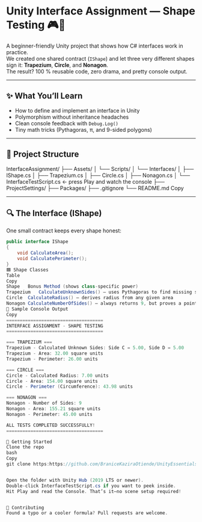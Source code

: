 # Unity Interface Assignment — Shape Testing 🎮📐

A beginner-friendly Unity project that shows how C# interfaces work in practice.  
We created one shared contract (`IShape`) and let three very different shapes sign it: **Trapezium**, **Circle**, and **Nonagon**.  
The result? 100 % reusable code, zero drama, and pretty console output.

---

## ✨ What You’ll Learn

* How to define and implement an interface in Unity  
* Polymorphism without inheritance headaches  
* Clean console feedback with `Debug.Log()`  
* Tiny math tricks (Pythagoras, π, and 9-sided polygons)

---

## 📁 Project Structure
InterfaceAssignment/
├── Assets/
│   └── Scripts/
│       └── Interfaces/
│           ├── IShape.cs
│           ├── Trapezium.cs
│           ├── Circle.cs
│           ├── Nonagon.cs
│           └── InterfaceTestScript.cs   ← press Play and watch the console
├── ProjectSettings/
├── Packages/
├── .gitignore
└── README.md
Copy

---

## 🔍 The Interface (IShape)

One small contract keeps every shape honest:

```csharp
public interface IShape
{
    void CalculateArea();
    void CalculatePerimeter();
}
🟦 Shape Classes
Table
Copy
Shape	Bonus Method (shows class-specific power)
Trapezium	CalculateUnknownSides() – uses Pythagoras to find missing sides
Circle	CalculateRadius() – derives radius from any given area
Nonagon	CalculateNumberOfSides() – always returns 9, but proves a point
🧪 Sample Console Output
Copy
====================================
INTERFACE ASSIGNMENT - SHAPE TESTING
====================================

=== TRAPEZIUM ===
Trapezium - Calculated Unknown Sides: Side C = 5.00, Side D = 5.00
Trapezium - Area: 32.00 square units
Trapezium - Perimeter: 26.00 units

=== CIRCLE ===
Circle - Calculated Radius: 7.00 units
Circle - Area: 154.00 square units
Circle - Perimeter (Circumference): 43.98 units

=== NONAGON ===
Nonagon - Number of Sides: 9
Nonagon - Area: 155.21 square units
Nonagon - Perimeter: 45.00 units

ALL TESTS COMPLETED SUCCESSFULLY!
====================================

🚀 Getting Started
Clone the repo
bash
Copy
git clone https:https://github.com/BraniceKaziraOtiende/UnityEssentials.git


Open the folder with Unity Hub (2019 LTS or newer).
Double-click InterfaceTestScript.cs if you want to peek inside.
Hit Play and read the Console. That’s it—no scene setup required!


🤝 Contributing
Found a typo or a cooler formula? Pull requests are welcome.